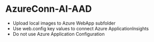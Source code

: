 # AzureConn-AI-AAD
- Upload local images to Azure WebApp subfolder
- Use web.config key values to connect Azure ApplicationInsights
- Do not use Azure Application Configuration
